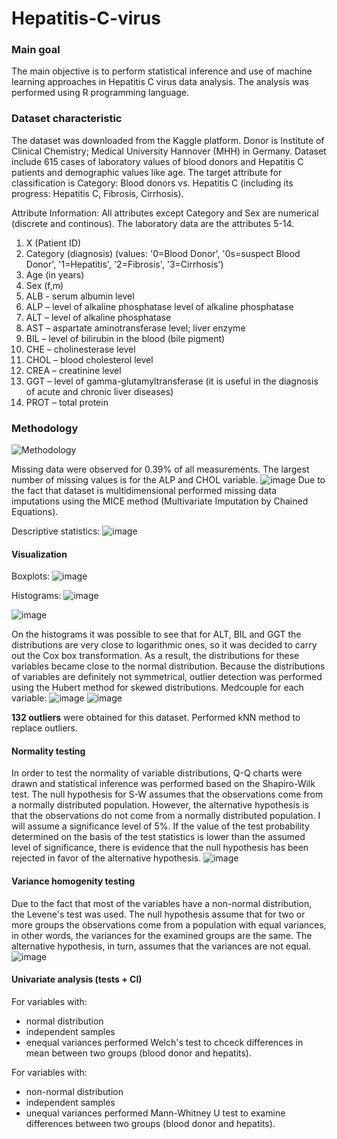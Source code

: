 # Hepatitis-C-virus

### Main goal
The main objective is to perform statistical inference and use of machine learning approaches in Hepatitis C virus data analysis. The analysis was performed using R programming language.

### Dataset characteristic
The dataset was downloaded from the Kaggle platform. Donor is Institute of Clinical Chemistry; Medical University Hannover (MHH) in Germany. Dataset include 615 cases of laboratory values of blood donors and Hepatitis C patients and demographic values like age. The target attribute for classification is Category: Blood donors vs. Hepatitis C (including its progress: Hepatitis C, Fibrosis, Cirrhosis).

Attribute Information:
All attributes except Category and Sex are numerical (discrete and continous). The laboratory data are the attributes 5-14.
1) X (Patient ID)
2) Category (diagnosis) (values: '0=Blood Donor', '0s=suspect Blood Donor', '1=Hepatitis', '2=Fibrosis', '3=Cirrhosis')
3) Age (in years)
4) Sex (f,m)
5) ALB  - serum albumin level
6) ALP –  level of alkaline phosphatase level of alkaline phosphatase
7) ALT –  level of alkaline phosphatase
8) AST –  aspartate aminotransferase level; liver enzyme
9) BIL –  level of bilirubin in the blood (bile pigment)
10) CHE –  cholinesterase level
11) CHOL –  blood cholesterol level
12) CREA –  creatinine level
13) GGT –  level of gamma-glutamyltransferase (it is useful in the diagnosis of acute and chronic liver diseases)
14) PROT – total protein

### Methodology 
![Methodology](https://github.com/angeuch98/Hepatitis-C-virus/assets/122879873/9fbeb85b-1035-4e6a-933c-c653f7c3c6bb)


Missing data were observed for 0.39% of all measurements. The largest number of missing values is for the  ALP and CHOL variable. 
![image](https://github.com/angeuch98/Hepatitis-C-virus/assets/122879873/8850dfe6-4f2a-49eb-8ee2-4f49ea503d50)
Due to the fact that dataset is multidimensional performed missing data imputations using the MICE method (Multivariate Imputation by Chained Equations).

Descriptive statistics:
![image](https://github.com/angeuch98/Hepatitis-C-virus/assets/122879873/753c25de-c426-4e58-b901-249bff711fc6)

#### Visualization
Boxplots:
![image](https://github.com/angeuch98/Hepatitis-C-virus/assets/122879873/4a864313-657c-4d2c-9d63-826218e82588)

Histograms:
![image](https://github.com/angeuch98/Hepatitis-C-virus/assets/122879873/b4fb412a-085a-4152-8b4e-5d1e82085c70)

![image](https://github.com/angeuch98/Hepatitis-C-virus/assets/122879873/80538e7c-8209-45c7-9b1a-5cc73b8e8bd3)

On the histograms it was possible to see that for ALT, BIL and GGT the distributions are very close to logarithmic ones, so it was decided to carry out the Cox box transformation. As a result, the distributions for these variables became close to the normal distribution. Because the distributions of variables are definitely not symmetrical, outlier detection was performed using the Hubert method for skewed distributions. Medcouple for each variable:
![image](https://github.com/angeuch98/Hepatitis-C-virus/assets/122879873/bc32f4c8-57b5-496d-99b5-cf98bb05164c)
![image](https://github.com/angeuch98/Hepatitis-C-virus/assets/122879873/5355c4ba-b47a-4aa3-bdcc-5c6b84ce9421)

**132 outliers** were obtained for this dataset. Performed kNN method to replace outliers.

#### Normality testing 
In order to test the normality of variable distributions, Q-Q charts were drawn and statistical inference was performed based on the Shapiro-Wilk test. The null hypothesis for S-W assumes that the observations come from a normally distributed population. However, the alternative hypothesis is that the observations do not come from a normally distributed population. I will assume a significance level of 5%. If the value of the test probability determined on the basis of the test statistics is lower than the assumed level of significance, there is evidence that the null hypothesis has been rejected in favor of the alternative hypothesis.
![image](https://github.com/angeuch98/Hepatitis-C-virus/assets/122879873/591aa3ec-d505-4d2a-9263-01ef4ebb1f2a)

#### Variance homogenity testing
Due to the fact that most of the variables have a non-normal distribution, the Levene's test was used. The null hypothesis assume that for two or more groups the observations come from a population with equal variances, in other words, the variances for the examined groups are the same. The alternative hypothesis, in turn, assumes that the variances are not equal.
![image](https://github.com/angeuch98/Hepatitis-C-virus/assets/122879873/65a09329-83ef-4e16-a583-163e6ce462f1)

#### Univariate analysis (tests + CI)
For variables with:
- normal distribution
- independent samples
- enequal variances
performed Welch's test to chceck differences in mean between two groups (blood donor and hepatits).

For variables with:
- non-normal distribution
- independent samples
- unequal variances
performed Mann-Whitney U test to examine differences between two groups (blood donor and hepatits).







